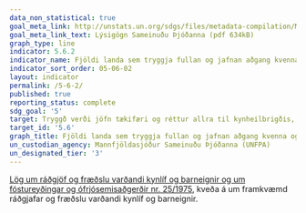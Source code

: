 ```yaml
---
data_non_statistical: true
goal_meta_link: http://unstats.un.org/sdgs/files/metadata-compilation/Metadata-Goal-5.pdf
goal_meta_link_text: Lýsigögn Sameinuðu Þjóðanna (pdf 634kB)
graph_type: line
indicator: 5.6.2
indicator_name: Fjöldi landa sem tryggja fullan og jafnan aðgang kvenna og karla eldri en 15 ára, með lagasetningu og reglum, að kyn- og frjósemisheilbrigðisþjónustu, upplýsingum og menntun.
indicator_sort_order: 05-06-02
layout: indicator
permalink: /5-6-2/
published: true
reporting_status: complete
sdg_goal: '5'
target: Tryggð verði jöfn tækifæri og réttur allra til kynheilbrigðis, eins og samþykkt var með framkvæmdaáætlunum alþjóðaráðstefnunnar um mannfjölda og þróun og kvennaráðstefnunnar í Beijing sem og niðurstöðum skýrslna sem unnar voru í kjölfar ráðstefna þar sem staðan var endurskoðuð.
target_id: '5.6'
graph_title: Fjöldi landa sem tryggja fullan og jafnan aðgang kvenna og karla eldri en 15 ára, með lagasetningu og reglum, að kyn- og frjósemisheilbrigðisþjónustu, upplýsingum og menntun.
un_custodian_agency: Mannfjöldasjóður Sameinuðu Þjóðanna (UNFPA)
un_designated_tier: '3'
---
```

[Lög um ráðgjöf og fræðslu varðandi kynlíf og barneignir og um fóstureyðingar og ófrjósemisaðgerðir nr. 25/1975](https://www.government.is/media/velferdarraduneyti-media/media/acrobat-enskar_sidur/Act-on-counselling-and-instruction-etc-No-25-1975-as-amended-2017.pdf), kveða á um framkvæmd ráðgjafar og fræðslu varðandi kynlíf og barneignir.
